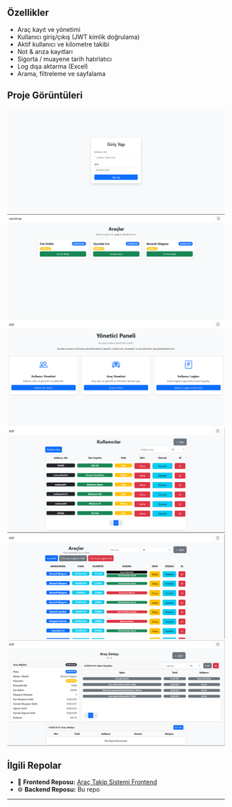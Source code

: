## Özellikler
- Araç kayıt ve yönetimi  
- Kullanıcı giriş/çıkış (JWT kimlik doğrulama)  
- Aktif kullanıcı ve kilometre takibi  
- Not & arıza kayıtları  
- Sigorta / muayene tarih hatırlatıcı  
- Log dışa aktarma (Excel)  
- Arama, filtreleme ve sayfalama  

## Proje Görüntüleri
![Araç Takip Sistemi](./images/image-1.png)
![Araç Takip Sistemi](./images/image-2.png) 
![Araç Takip Sistemi](./images/image-3.png) 
![Araç Takip Sistemi](./images/image-4.png) 
![Araç Takip Sistemi](./images/image-5.png) 
![Araç Takip Sistemi](./images/image-6.png) 


## İlgili Repolar
- 📌 **Frontend Reposu:** [Araç Takip Sistemi Frontend](https://github.com/Osman-Dmrhn/CarTrackKilometerFrontend)  
- ⚙️ **Backend Reposu:** Bu repo

---
